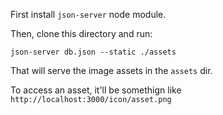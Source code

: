 First install `json-server` node module.

Then, clone this directory and run:

`json-server db.json --static ./assets`

That will serve the image assets in the `assets` dir.

To access an asset, it'll be somethign like `http://localhost:3000/icon/asset.png`